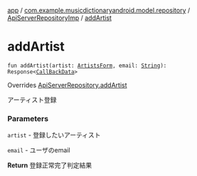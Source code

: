 [app](../../index.md) / [com.example.musicdictionaryandroid.model.repository](../index.md) / [ApiServerRepositoryImp](index.md) / [addArtist](./add-artist.md)

# addArtist

`fun addArtist(artist: `[`ArtistsForm`](../../com.example.musicdictionaryandroid.model.entity/-artists-form/index.md)`, email: `[`String`](https://kotlinlang.org/api/latest/jvm/stdlib/kotlin/-string/index.html)`): Response<`[`CallBackData`](../../com.example.musicdictionaryandroid.model.entity/-call-back-data/index.md)`>`

Overrides [ApiServerRepository.addArtist](../-api-server-repository/add-artist.md)

アーティスト登録

### Parameters

`artist` - 登録したいアーティスト

`email` - ユーザのemail

**Return**
登録正常完了判定結果

